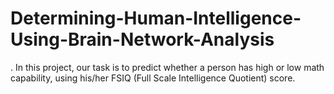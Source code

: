 # Determining-Human-Intelligence-Using-Brain-Network-Analysis
. In this project, our task is to predict whether a person has high or low math capability, using his/her FSIQ (Full Scale Intelligence Quotient) score. 
